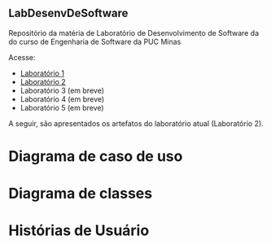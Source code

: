 ## LabDesenvDeSoftware
Repositório da matéria de Laboratório de Desenvolvimento de Software da do curso de Engenharia de Software da PUC Minas

Acesse:
- [Laboratório 1](https://github.com/juliavianna/LabDesenvDeSoftware/tree/main/laboratorio1)
- [Laboratório 2](https://github.com/juliavianna/LabDesenvDeSoftware/tree/main/laboratorio2)
- Laboratório 3 (em breve)
- Laboratório 4 (em breve)
- Laboratório 5 (em breve)

A seguir, são apresentados os artefatos do laboratório atual (Laboratório 2).

# Diagrama de caso de uso


# Diagrama de classes


# Histórias de Usuário